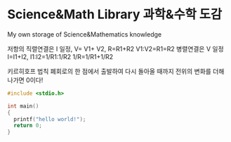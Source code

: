 # Science&Math Library 과학&수학 도감
My own storage of Science&amp;Mathematics knowledge

저항의 직렬연결은 I 일정, V= V1+ V2, R=R1+R2  V1:V2=R1=R2
병렬연결은 V 일정 I=I1+I2, I1:I2=1/R1:1/R2  1/R=1/R1+1/R2

키르히호프 법칙
폐회로의 한 점에서 출발하여 다시 돌아올 때까지 전위의 변화를 더해나가면 0이다!

```c
#include <stdio.h>

int main()
{
  printf("hello world!");
  return 0;
}
